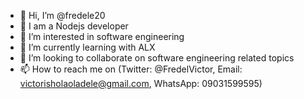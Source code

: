 - 👋 Hi, I’m @fredele20
- 👀 I am a Nodejs developer
- 👀 I’m interested in software engineering
- 🌱 I’m currently learning with ALX
- 💞️ I’m looking to collaborate on software engineering related topics
- 📫 How to reach me on (Twitter: @FredelVictor, Email: victorisholaoladele@gmail.com, WhatsApp: 09031599595)

<!---
fredele20/fredele20 is a ✨ special ✨ repository because its `README.md` (this file) appears on your GitHub profile.
You can click the Preview link to take a look at your changes.
--->
